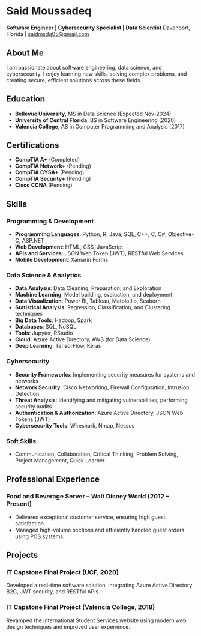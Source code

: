 # Said Moussadeq
**Software Engineer | Cybersecurity Specialist | Data Scientist**
Davenport, Florida | saidmsdq05@gmail.com

## About Me

I am passionate about software engineering, data science, and cybersecurity. I enjoy learning new skills, solving complex problems, and creating secure, efficient solutions across these fields.

## Education

- **Bellevue University**, MS in Data Science (Expected Nov-2024)
- **University of Central Florida**, BS in Software Engineering (2020)
- **Valencia College**, AS in Computer Programming and Analysis (2017)

## Certifications

- **CompTIA A+** (Completed)
- **CompTIA Network+** (Pending)
- **CompTIA CYSA+** (Pending)
- **CompTIA Security+** (Pending)
- **Cisco CCNA** (Pending)

## Skills

### Programming & Development
- **Programming Languages**: Python, R, Java, SQL, C++, C, C#, Objective-C, ASP.NET
- **Web Development**: HTML, CSS, JavaScript
- **APIs and Services**: JSON Web Token (JWT), RESTful Web Services
- **Mobile Development**: Xamarin Forms

### Data Science & Analytics
- **Data Analysis**: Data Cleaning, Preparation, and Exploration
- **Machine Learning**: Model building, evaluation, and deployment
- **Data Visualization**: Power BI, Tableau, Matplotlib, Seaborn
- **Statistical Analysis**: Regression, Classification, and Clustering techniques
- **Big Data Tools**: Hadoop, Spark
- **Databases**: SQL, NoSQL
- **Tools**: Jupyter, RStudio
- **Cloud**: Azure Active Directory, AWS (for Data Science)
- **Deep Learning**: TensorFlow, Keras

### Cybersecurity
- **Security Frameworks**: Implementing security measures for systems and networks
- **Network Security**: Cisco Networking, Firewall Configuration, Intrusion Detection
- **Threat Analysis**: Identifying and mitigating vulnerabilities, performing security audits
- **Authentication & Authorization**: Azure Active Directory, JSON Web Tokens (JWT)
- **Cybersecurity Tools**: Wireshark, Nmap, Nessus

### Soft Skills
- Communication, Collaboration, Critical Thinking, Problem Solving, Project Management, Quick Learner

## Professional Experience

### Food and Beverage Server – Walt Disney World (2012 – Present)
- Delivered exceptional customer service, ensuring high guest satisfaction.
- Managed high-volume sections and efficiently handled guest orders using POS systems.

## Projects

### IT Capstone Final Project (UCF, 2020)
Developed a real-time software solution, integrating Azure Active Directory B2C, JWT security, and RESTful APIs.

### IT Capstone Final Project (Valencia College, 2018)
Revamped the International Student Services website using modern web design techniques and improved user experience.
